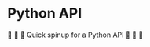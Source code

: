 # Python API
:construction_worker: :construction_worker: :construction_worker: Quick spinup for a Python API :construction_worker: :construction_worker: :construction_worker:
